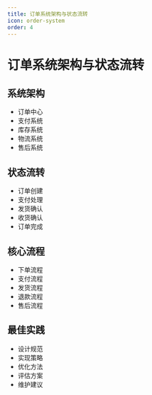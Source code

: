 ```yaml
---
title: 订单系统架构与状态流转
icon: order-system
order: 4
---
```


# 订单系统架构与状态流转

## 系统架构
- 订单中心
- 支付系统
- 库存系统
- 物流系统
- 售后系统

## 状态流转
- 订单创建
- 支付处理
- 发货确认
- 收货确认
- 订单完成

## 核心流程
- 下单流程
- 支付流程
- 发货流程
- 退款流程
- 售后流程

## 最佳实践
- 设计规范
- 实现策略
- 优化方法
- 评估方案
- 维护建议
